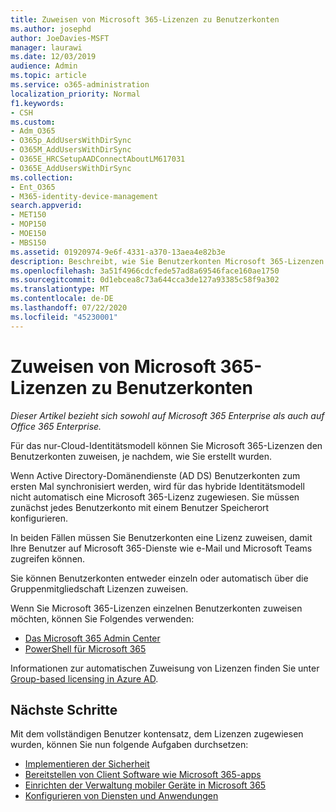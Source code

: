 ```yaml
---
title: Zuweisen von Microsoft 365-Lizenzen zu Benutzerkonten
ms.author: josephd
author: JoeDavies-MSFT
manager: laurawi
ms.date: 12/03/2019
audience: Admin
ms.topic: article
ms.service: o365-administration
localization_priority: Normal
f1.keywords:
- CSH
ms.custom:
- Adm_O365
- O365p_AddUsersWithDirSync
- O365M_AddUsersWithDirSync
- O365E_HRCSetupAADConnectAboutLM617031
- O365E_AddUsersWithDirSync
ms.collection:
- Ent_O365
- M365-identity-device-management
search.appverid:
- MET150
- MOP150
- MOE150
- MBS150
ms.assetid: 01920974-9e6f-4331-a370-13aea4e82b3e
description: Beschreibt, wie Sie Benutzerkonten Microsoft 365-Lizenzen einzeln oder basierend auf einer Gruppenmitgliedschaft zuweisen.
ms.openlocfilehash: 3a51f4966cdcfede57ad8a69546face160ae1750
ms.sourcegitcommit: 0d1ebcea8c73a644cca3de127a93385c58f9a302
ms.translationtype: MT
ms.contentlocale: de-DE
ms.lasthandoff: 07/22/2020
ms.locfileid: "45230001"
---
```

# <a name="assign-microsoft-365-licenses-to-user-accounts"></a>Zuweisen von Microsoft 365-Lizenzen zu Benutzerkonten

*Dieser Artikel bezieht sich sowohl auf Microsoft 365 Enterprise als auch auf Office 365 Enterprise.*

Für das nur-Cloud-Identitätsmodell können Sie Microsoft 365-Lizenzen den Benutzerkonten zuweisen, je nachdem, wie Sie erstellt wurden.

Wenn Active Directory-Domänendienste (AD DS) Benutzerkonten zum ersten Mal synchronisiert werden, wird für das hybride Identitätsmodell nicht automatisch eine Microsoft 365-Lizenz zugewiesen. Sie müssen zunächst jedes Benutzerkonto mit einem Benutzer Speicherort konfigurieren.

In beiden Fällen müssen Sie Benutzerkonten eine Lizenz zuweisen, damit Ihre Benutzer auf Microsoft 365-Dienste wie e-Mail und Microsoft Teams zugreifen können.

Sie können Benutzerkonten entweder einzeln oder automatisch über die Gruppenmitgliedschaft Lizenzen zuweisen.

Wenn Sie Microsoft 365-Lizenzen einzelnen Benutzerkonten zuweisen möchten, können Sie Folgendes verwenden:

- [Das Microsoft 365 Admin Center](https://docs.microsoft.com/microsoft-365/admin/manage/assign-licenses-to-users)
- [PowerShell für Microsoft 365](https://docs.microsoft.com/office365/enterprise/powershell/assign-licenses-to-user-accounts-with-office-365-powershell)

Informationen zur automatischen Zuweisung von Lizenzen finden Sie unter [Group-based licensing in Azure AD](https://docs.microsoft.com/azure/active-directory/fundamentals/active-directory-licensing-whatis-azure-portal).

## <a name="next-steps"></a>Nächste Schritte

Mit dem vollständigen Benutzer kontensatz, dem Lizenzen zugewiesen wurden, können Sie nun folgende Aufgaben durchsetzen:

- [Implementieren der Sicherheit](https://docs.microsoft.com/microsoft-365/security/office-365-security/security-roadmap)
- [Bereitstellen von Client Software wie Microsoft 365-apps](https://docs.microsoft.com/DeployOffice/deployment-guide-microsoft-365-apps)
- [Einrichten der Verwaltung mobiler Geräte in Microsoft 365](https://support.office.com/article/set-up-mobile-device-management-mdm-in-office-365-dd892318-bc44-4eb1-af00-9db5430be3cd)
- [Konfigurieren von Diensten und Anwendungen](configure-services-and-applications.md)
